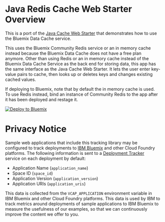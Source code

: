 # Java Redis Cache Web Starter Overview

This is a port of the [Java Cache Web Starter](https://github.com/IBM-Bluemix/java-datacache)  that demonstrates how to use the Bluemix Data Cache service. 

This  uses  the Bluemix Community Redis  service or an in memory cache instead because the Bluemix Data Cache does not have a free plan  anymore. 
Other than using Redis or an in memory cache  instead of the Bluemix Data Cache Service as the back end for storing data, this app has the same interface  as the  Java  Cache Web Starter. It lets the user enter key-value pairs to cache, then looks up or deletes keys and changes existing cached values.

If deploying to Bluemix, note that by default the in memory cache is used. To use Redis instead, bind an instance of Community Redis to the app after it has been deployed and restage it. 

[![Deploy to Bluemix](https://bluemix.net/deploy/button.png)](https://bluemix.net/deploy)


# Privacy Notice
Sample web applications that include this tracking library may be configured to track deployments to [IBM Bluemix](https://www.bluemix.net/) and other Cloud Foundry platforms. The following information is sent to a [Deployment Tracker](https://github.com/IBM-Bluemix/cf-deployment-tracker-service) service on each deployment by default:
* Application Name (`application_name`)
* Space ID (`space_id`)
* Application Version (`application_version`)
* Application URIs (`application_uris`)

This data is collected from the `VCAP_APPLICATION` environment variable in IBM Bluemix and other Cloud Foundry platforms. This data is used by IBM to track metrics around deployments of sample applications to IBM Bluemix to measure the usefulness of our examples, so that we can continuously improve the content we offer to you. 



